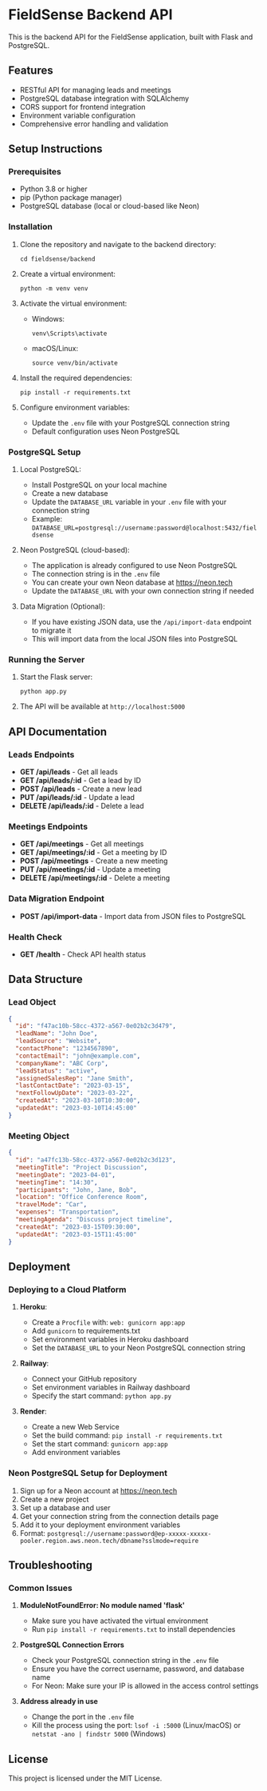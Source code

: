 # FieldSense Backend API

This is the backend API for the FieldSense application, built with Flask and PostgreSQL.

## Features

- RESTful API for managing leads and meetings
- PostgreSQL database integration with SQLAlchemy
- CORS support for frontend integration
- Environment variable configuration
- Comprehensive error handling and validation

## Setup Instructions

### Prerequisites

- Python 3.8 or higher
- pip (Python package manager)
- PostgreSQL database (local or cloud-based like Neon)

### Installation

1. Clone the repository and navigate to the backend directory:
   ```
   cd fieldsense/backend
   ```

2. Create a virtual environment:
   ```
   python -m venv venv
   ```

3. Activate the virtual environment:
   - Windows:
     ```
     venv\Scripts\activate
     ```
   - macOS/Linux:
     ```
     source venv/bin/activate
     ```

4. Install the required dependencies:
   ```
   pip install -r requirements.txt
   ```

5. Configure environment variables:
   - Update the `.env` file with your PostgreSQL connection string
   - Default configuration uses Neon PostgreSQL

### PostgreSQL Setup

1. Local PostgreSQL:
   - Install PostgreSQL on your local machine
   - Create a new database
   - Update the `DATABASE_URL` variable in your `.env` file with your connection string
   - Example: `DATABASE_URL=postgresql://username:password@localhost:5432/fieldsense`

2. Neon PostgreSQL (cloud-based):
   - The application is already configured to use Neon PostgreSQL
   - The connection string is in the `.env` file
   - You can create your own Neon database at https://neon.tech
   - Update the `DATABASE_URL` with your own connection string if needed

3. Data Migration (Optional):
   - If you have existing JSON data, use the `/api/import-data` endpoint to migrate it
   - This will import data from the local JSON files into PostgreSQL

### Running the Server

1. Start the Flask server:
   ```
   python app.py
   ```

2. The API will be available at `http://localhost:5000`

## API Documentation

### Leads Endpoints

- **GET /api/leads** - Get all leads
- **GET /api/leads/:id** - Get a lead by ID
- **POST /api/leads** - Create a new lead
- **PUT /api/leads/:id** - Update a lead
- **DELETE /api/leads/:id** - Delete a lead

### Meetings Endpoints

- **GET /api/meetings** - Get all meetings
- **GET /api/meetings/:id** - Get a meeting by ID
- **POST /api/meetings** - Create a new meeting
- **PUT /api/meetings/:id** - Update a meeting
- **DELETE /api/meetings/:id** - Delete a meeting

### Data Migration Endpoint

- **POST /api/import-data** - Import data from JSON files to PostgreSQL

### Health Check

- **GET /health** - Check API health status

## Data Structure

### Lead Object

```json
{
  "id": "f47ac10b-58cc-4372-a567-0e02b2c3d479",
  "leadName": "John Doe",
  "leadSource": "Website",
  "contactPhone": "1234567890",
  "contactEmail": "john@example.com",
  "companyName": "ABC Corp",
  "leadStatus": "active",
  "assignedSalesRep": "Jane Smith",
  "lastContactDate": "2023-03-15",
  "nextFollowUpDate": "2023-03-22",
  "createdAt": "2023-03-10T10:30:00",
  "updatedAt": "2023-03-10T14:45:00"
}
```

### Meeting Object

```json
{
  "id": "a47fc13b-58cc-4372-a567-0e02b2c3d123",
  "meetingTitle": "Project Discussion",
  "meetingDate": "2023-04-01",
  "meetingTime": "14:30",
  "participants": "John, Jane, Bob",
  "location": "Office Conference Room",
  "travelMode": "Car",
  "expenses": "Transportation",
  "meetingAgenda": "Discuss project timeline",
  "createdAt": "2023-03-15T09:30:00",
  "updatedAt": "2023-03-15T11:45:00"
}
```

## Deployment

### Deploying to a Cloud Platform

1. **Heroku**:
   - Create a `Procfile` with: `web: gunicorn app:app`
   - Add `gunicorn` to requirements.txt
   - Set environment variables in Heroku dashboard
   - Set the `DATABASE_URL` to your Neon PostgreSQL connection string

2. **Railway**:
   - Connect your GitHub repository
   - Set environment variables in Railway dashboard
   - Specify the start command: `python app.py`

3. **Render**:
   - Create a new Web Service
   - Set the build command: `pip install -r requirements.txt`
   - Set the start command: `gunicorn app:app`
   - Add environment variables

### Neon PostgreSQL Setup for Deployment

1. Sign up for a Neon account at https://neon.tech
2. Create a new project
3. Set up a database and user
4. Get your connection string from the connection details page
5. Add it to your deployment environment variables
6. Format: `postgresql://username:password@ep-xxxxx-xxxxx-pooler.region.aws.neon.tech/dbname?sslmode=require`

## Troubleshooting

### Common Issues

1. **ModuleNotFoundError: No module named 'flask'**
   - Make sure you have activated the virtual environment
   - Run `pip install -r requirements.txt` to install dependencies

2. **PostgreSQL Connection Errors**
   - Check your PostgreSQL connection string in the `.env` file
   - Ensure you have the correct username, password, and database name
   - For Neon: Make sure your IP is allowed in the access control settings

3. **Address already in use**
   - Change the port in the `.env` file
   - Kill the process using the port: `lsof -i :5000` (Linux/macOS) or `netstat -ano | findstr 5000` (Windows)

## License

This project is licensed under the MIT License. 